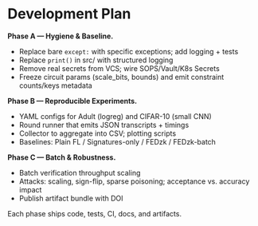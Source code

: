 # Development Plan

**Phase A — Hygiene & Baseline.**
- Replace bare `except:` with specific exceptions; add logging + tests
- Replace `print()` in src/ with structured logging
- Remove real secrets from VCS; wire SOPS/Vault/K8s Secrets
- Freeze circuit params (scale_bits, bounds) and emit constraint counts/keys metadata

**Phase B — Reproducible Experiments.**
- YAML configs for Adult (logreg) and CIFAR-10 (small CNN)
- Round runner that emits JSON transcripts + timings
- Collector to aggregate into CSV; plotting scripts
- Baselines: Plain FL / Signatures-only / FEDzk / FEDzk-batch

**Phase C — Batch & Robustness.**
- Batch verification throughput scaling
- Attacks: scaling, sign-flip, sparse poisoning; acceptance vs. accuracy impact
- Publish artifact bundle with DOI

Each phase ships code, tests, CI, docs, and artifacts.

